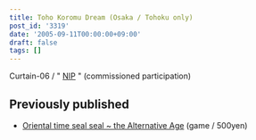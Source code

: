 ```yaml
---
title: Toho Koromu Dream (Osaka / Tohoku only)
post_id: '3319'
date: '2005-09-11T00:00:00+09:00'
draft: false
tags: []
---
```


Curtain-06 / " [NIP](http://www.geocities.jp/nip_sigurem/) " (commissioned participation)

## Previously published

*   [Oriental time seal seal ~ the Alternative Age](/!/thA/) (game / 500yen)